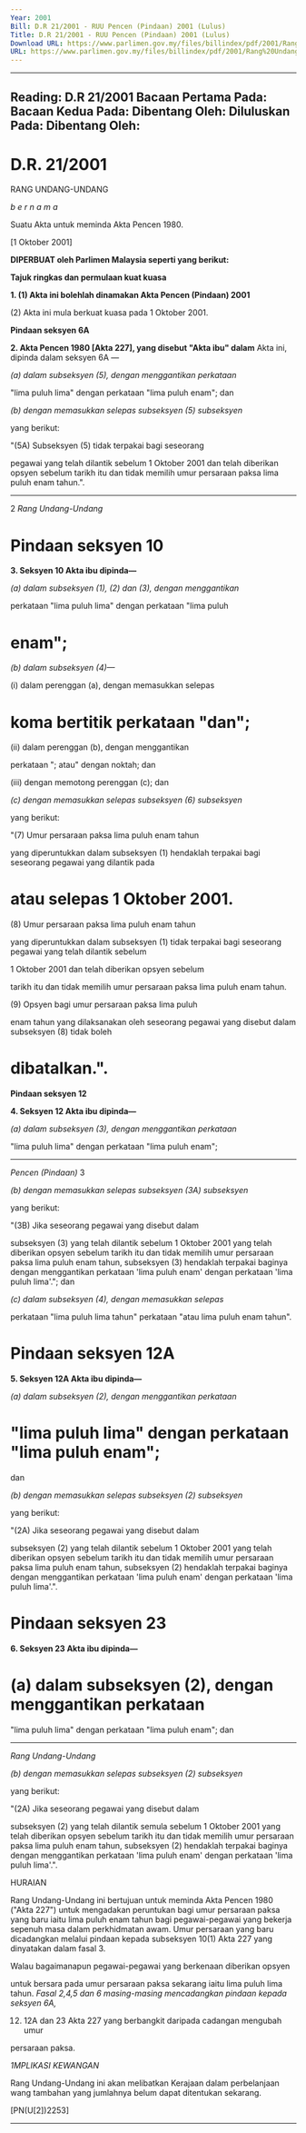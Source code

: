 ```yaml
---
Year: 2001
Bill: D.R 21/2001 - RUU Pencen (Pindaan) 2001 (Lulus)
Title: D.R 21/2001 - RUU Pencen (Pindaan) 2001 (Lulus)
Download URL: https://www.parlimen.gov.my/files/billindex/pdf/2001/Rang%20Undang-Undang%20DR%2021.pdf
URL: https://www.parlimen.gov.my/files/billindex/pdf/2001/Rang%20Undang-Undang%20DR%2021.pdf
---
```

---
Reading:
D.R 21/2001
Bacaan Pertama Pada:
Bacaan Kedua Pada:
Dibentang Oleh:
Diluluskan Pada:
Dibentang Oleh:
---

# D.R. 21/2001

RANG UNDANG-UNDANG

_b e r n a m a_

Suatu Akta untuk meminda Akta Pencen 1980.

[1 Oktober 2001]

**DIPERBUAT oleh Parlimen Malaysia seperti yang berikut:**

**Tajuk ringkas dan permulaan kuat kuasa**

**1. (1) Akta ini bolehlah dinamakan Akta Pencen (Pindaan) 2001**

(2) Akta ini mula berkuat kuasa pada 1 Oktober 2001.

**Pindaan seksyen 6A**

**2. Akta Pencen 1980 [Akta 227], yang disebut "Akta ibu" dalam**
Akta ini, dipinda dalam seksyen 6A —

_(a) dalam subseksyen (5), dengan menggantikan perkataan_

"lima puluh lima" dengan perkataan "lima puluh enam";
dan

_(b) dengan memasukkan selepas subseksyen (5) subseksyen_

yang berikut:


"(5A) Subseksyen (5) tidak terpakai bagi seseorang

pegawai yang telah dilantik sebelum 1 Oktober 2001
dan telah diberikan opsyen sebelum tarikh itu dan tidak
memilih umur persaraan paksa lima puluh enam tahun.".


-----

2 _Rang Undang-Undang_

# Pindaan seksyen 10

**3. Seksyen 10 Akta ibu dipinda—**

_(a) dalam subseksyen (1), (2) dan (3), dengan menggantikan_

perkataan "lima puluh lima" dengan perkataan "lima puluh
# enam";

_(b) dalam subseksyen (4)—_

(i) dalam perenggan (a), dengan memasukkan selepas

# koma bertitik perkataan "dan";

(ii) dalam perenggan (b), dengan menggantikan

perkataan "; atau" dengan noktah; dan

(iii) dengan memotong perenggan (c); dan


_(c) dengan memasukkan selepas subseksyen (6) subseksyen_

yang berikut:


"(7) Umur persaraan paksa lima puluh enam tahun

yang diperuntukkan dalam subseksyen (1) hendaklah
terpakai bagi seseorang pegawai yang dilantik pada
# atau selepas 1 Oktober 2001.

(8) Umur persaraan paksa lima puluh enam tahun

yang diperuntukkan dalam subseksyen (1) tidak terpakai
bagi seseorang pegawai yang telah dilantik sebelum

1 Oktober 2001 dan telah diberikan opsyen sebelum

tarikh itu dan tidak memilih umur persaraan paksa
lima puluh enam tahun.

(9) Opsyen bagi umur persaraan paksa lima puluh

enam tahun yang dilaksanakan oleh seseorang pegawai
yang disebut dalam subseksyen (8) tidak boleh
# dibatalkan.".

**Pindaan seksyen 12**

**4. Seksyen 12 Akta ibu dipinda—**

_(a) dalam subseksyen (3), dengan menggantikan perkataan_

"lima puluh lima" dengan perkataan "lima puluh enam";


-----

_Pencen (Pindaan)_ 3

_(b) dengan memasukkan selepas subseksyen (3A) subseksyen_

yang berikut:


"(3B) Jika seseorang pegawai yang disebut dalam

subseksyen (3) yang telah dilantik sebelum 1 Oktober
2001 yang telah diberikan opsyen sebelum tarikh itu
dan tidak memilih umur persaraan paksa lima puluh
enam tahun, subseksyen (3) hendaklah terpakai baginya
dengan menggantikan perkataan 'lima puluh enam'
dengan perkataan 'lima puluh lima'."; dan

_(c) dalam subseksyen (4), dengan memasukkan selepas_

perkataan "lima puluh lima tahun" perkataan "atau lima
puluh enam tahun".

# Pindaan seksyen 12A

**5. Seksyen 12A Akta ibu dipinda—**

_(a) dalam subseksyen (2), dengan menggantikan perkataan_

# "lima puluh lima" dengan perkataan "lima puluh enam";
dan

_(b) dengan memasukkan selepas subseksyen (2) subseksyen_

yang berikut:

"(2A) Jika seseorang pegawai yang disebut dalam

subseksyen (2) yang telah dilantik sebelum 1 Oktober
2001 yang telah diberikan opsyen sebelum tarikh itu
dan tidak memilih umur persaraan paksa lima puluh
enam tahun, subseksyen (2) hendaklah terpakai baginya
dengan menggantikan perkataan 'lima puluh enam'
dengan perkataan 'lima puluh lima'.".

# Pindaan seksyen 23

**6. Seksyen 23 Akta ibu dipinda—**

# (a) dalam subseksyen (2), dengan menggantikan perkataan

"lima puluh lima" dengan perkataan "lima puluh enam";
dan


-----

_Rang Undang-Undang_


_(b) dengan memasukkan selepas subseksyen (2) subseksyen_

yang berikut:

"(2A) Jika seseorang pegawai yang disebut dalam

subseksyen (2) yang telah dilantik semula sebelum 1
Oktober 2001 yang telah diberikan opsyen sebelum
tarikh itu dan tidak memilih umur persaraan paksa
lima puluh enam tahun, subseksyen (2) hendaklah
terpakai baginya dengan menggantikan perkataan 'lima
puluh enam' dengan perkataan 'lima puluh lima'.".

HURAIAN

Rang Undang-Undang ini bertujuan untuk meminda Akta Pencen 1980 ("Akta
227") untuk mengadakan peruntukan bagi umur persaraan paksa yang baru
iaitu lima puluh enam tahun bagi pegawai-pegawai yang bekerja sepenuh masa
dalam perkhidmatan awam. Umur persaraan yang baru dicadangkan melalui
pindaan kepada subseksyen 10(1) Akta 227 yang dinyatakan dalam fasal 3.

Walau bagaimanapun pegawai-pegawai yang berkenaan diberikan opsyen

untuk bersara pada umur persaraan paksa sekarang iaitu lima puluh lima tahun.
_Fasal 2,4,5 dan 6 masing-masing mencadangkan pindaan kepada seksyen 6A,_

12. 12A dan 23 Akta 227 yang berbangkit daripada cadangan mengubah umur

persaraan paksa.


_1MPLIKASI_ _KEWANGAN_

Rang Undang-Undang ini akan melibatkan Kerajaan dalam perbelanjaan wang
tambahan yang jumlahnya belum dapat ditentukan sekarang.

[PN(U[2])2253]


-----


